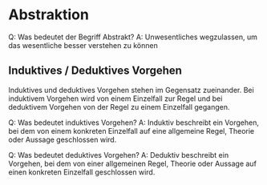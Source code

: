 # Abstraktion

Q: Was bedeutet der Begriff Abstrakt?
A: Unwesentliches wegzulassen, um das wesentliche besser verstehen zu können
<!--ID: 1758973959795-->

## Induktives / Deduktives Vorgehen

Induktives und deduktives Vorgehen stehen im Gegensatz zueinander. Bei induktivem Vorgehen wird von einem Einzelfall zur Regel und bei deduktivem Vorgehen von der Regel zu einem Einzelfall gegangen.

Q: Was bedeutet induktives Vorgehen?
A: Induktiv beschreibt ein Vorgehen, bei dem von einem konkreten Einzelfall auf eine allgemeine Regel, Theorie oder Aussage geschlossen wird.
<!--ID: 1758974378340-->

Q: Was bedeutet deduktives Vorgehen?
A: Deduktiv beschreibt ein Vorgehen, bei dem von einer allgemeinen Regel, Theorie oder Aussage auf einen konkreten Einzelfall geschlossen wird.
<!--ID: 1758974378343-->
